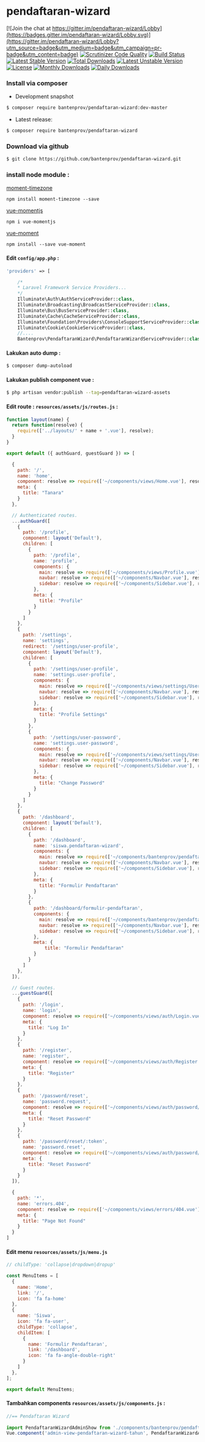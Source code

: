# pendaftaran-wizard

[![Join the chat at https://gitter.im/pendaftaran-wizard/Lobby](https://badges.gitter.im/pendaftaran-wizard/Lobby.svg)](https://gitter.im/pendaftaran-wizard/Lobby?utm_source=badge&utm_medium=badge&utm_campaign=pr-badge&utm_content=badge)
[![Scrutinizer Code Quality](https://scrutinizer-ci.com/g/bantenprov/pendaftaran-wizard/badges/quality-score.png?b=master)](https://scrutinizer-ci.com/g/bantenprov/pendaftaran-wizard/?branch=master)
[![Build Status](https://scrutinizer-ci.com/g/bantenprov/pendaftaran-wizard/badges/build.png?b=master)](https://scrutinizer-ci.com/g/bantenprov/pendaftaran-wizard/build-status/master)
[![Latest Stable Version](https://poser.pugx.org/bantenprov/pendaftaran-wizard/v/stable)](https://packagist.org/packages/bantenprov/pendaftaran-wizard)
[![Total Downloads](https://poser.pugx.org/bantenprov/pendaftaran-wizard/downloads)](https://packagist.org/packages/bantenprov/pendaftaran-wizard)
[![Latest Unstable Version](https://poser.pugx.org/bantenprov/pendaftaran-wizard/v/unstable)](https://packagist.org/packages/bantenprov/pendaftaran-wizard)
[![License](https://poser.pugx.org/bantenprov/pendaftaran-wizard/license)](https://packagist.org/packages/bantenprov/pendaftaran-wizard)
[![Monthly Downloads](https://poser.pugx.org/bantenprov/pendaftaran-wizard/d/monthly)](https://packagist.org/packages/bantenprov/pendaftaran-wizard)
[![Daily Downloads](https://poser.pugx.org/bantenprov/pendaftaran-wizard/d/daily)](https://packagist.org/packages/bantenprov/pendaftaran-wizard)


### Install via composer

- Development snapshot

```bash
$ composer require bantenprov/pendaftaran-wizard:dev-master
```

- Latest release:

```bash
$ composer require bantenprov/pendaftaran-wizard
```

### Download via github

```bash
$ git clone https://github.com/bantenprov/pendaftaran-wizard.git
```

### install node module :

<a href="http://momentjs.com/timezone/"> moment-timezone </a>
```
npm install moment-timezone --save
```

<a href="https://www.npmjs.com/package/vue-momentjs"> vue-momentjs </a>
```
npm i vue-momentjs
```

<a href="https://github.com/brockpetrie/vue-moment"> vue-moment </a>
```
npm install --save vue-moment
```

#### Edit `config/app.php` :

```php
'providers' => [

    /*
    * Laravel Framework Service Providers...
    */
    Illuminate\Auth\AuthServiceProvider::class,
    Illuminate\Broadcasting\BroadcastServiceProvider::class,
    Illuminate\Bus\BusServiceProvider::class,
    Illuminate\Cache\CacheServiceProvider::class,
    Illuminate\Foundation\Providers\ConsoleSupportServiceProvider::class,
    Illuminate\Cookie\CookieServiceProvider::class,
    //....
    Bantenprov\PendaftaranWizard\PendaftaranWizardServiceProvider::class,
```


#### Lakukan auto dump :

```bash
$ composer dump-autoload
```

#### Lakukan publish component vue :

```bash
$ php artisan vendor:publish --tag=pendaftaran-wizard-assets
```
#### Edit route : `resources/assets/js/routes.js` :
 

```javascript
function layout(name) {
  return function(resolve) {
    require(['../layouts/' + name + '.vue'], resolve);
  }
}

export default ({ authGuard, guestGuard }) => [

  {
    path: '/',
    name: 'home',
    component: resolve => require(['~/components/views/Home.vue'], resolve),
    meta: {
      title: "Tanara"
    }
  },

  // Authenticated routes.
  ...authGuard([
    {
      path: '/profile',
      component: layout('Default'),
      children: [
        {
          path: '/profile',
          name: 'profile',
          components: {
            main: resolve => require(['~/components/views/Profile.vue'], resolve),
            navbar: resolve => require(['~/components/Navbar.vue'], resolve),
            sidebar: resolve => require(['~/components/Sidebar.vue'], resolve)
          },
          meta: {
            title: "Profile"
          }
        }
      ]
    },
    {
      path: '/settings',
      name: 'settings',
      redirect: '/settings/user-profile',
      component: layout('Default'),
      children: [
        {
          path: '/settings/user-profile',
          name: 'settings.user-profile',
          components: {
            main: resolve => require(['~/components/views/settings/UserProfile.vue'], resolve),
            navbar: resolve => require(['~/components/Navbar.vue'], resolve),
            sidebar: resolve => require(['~/components/Sidebar.vue'], resolve)
          },
          meta: {
            title: "Profile Settings"
          }
        },
        {
          path: '/settings/user-password',
          name: 'settings.user-password',
          components: {
            main: resolve => require(['~/components/views/settings/UserPassword.vue'], resolve),
            navbar: resolve => require(['~/components/Navbar.vue'], resolve),
            sidebar: resolve => require(['~/components/Sidebar.vue'], resolve)
          },
          meta: {
            title: "Change Password"
          }
        }
      ]
    },
    {
      path: '/dashboard',
      component: layout('Default'),
      children: [
        {
          path: '/dashboard',
          name: 'siswa.pendaftaran-wizard',
          components: {
            main: resolve => require(['~/components/bantenprov/pendaftaran-wizard/PendaftaranWizard.add.vue'], resolve),
            navbar: resolve => require(['~/components/Navbar.vue'], resolve),
            sidebar: resolve => require(['~/components/Sidebar.vue'], resolve)
          },
          meta: {
            title: "Formulir Pendaftaran"
          }
        },
        {
          path: '/dashboard/formulir-pendaftaran',
          components: {
            main: resolve => require(['~/components/bantenprov/pendaftaran-wizard/PendaftaranWizard.add.vue'], resolve),
            navbar: resolve => require(['~/components/Navbar.vue'], resolve),
            sidebar: resolve => require(['~/components/Sidebar.vue'], resolve)
          },
          meta: {
              title: "Formulir Pendaftaran"
          }
        }
      ]
    },
  ]),

  // Guest routes.
  ...guestGuard([
    {
      path: '/login',
      name: 'login',
      component: resolve => require(['~/components/views/auth/Login.vue'], resolve),
      meta: {
        title: "Log In"
      }
    },
    {
      path: '/register',
      name: 'register',
      component: resolve => require(['~/components/views/auth/Register.vue'], resolve),
      meta: {
        title: "Register"
      }
    },
    {
      path: '/password/reset',
      name: 'password.request',
      component: resolve => require(['~/components/views/auth/password/Email.vue'], resolve),
      meta: {
        title: "Reset Password"
      }
    },
    {
      path: '/password/reset/:token',
      name: 'password.reset',
      component: resolve => require(['~/components/views/auth/password/Reset.vue'], resolve),
      meta: {
        title: "Reset Password"
      }
    }
  ]),

  {
    path: '*',
    name: 'errors.404',
    component: resolve => require(['~/components/views/errors/404.vue'], resolve),
    meta: {
      title: "Page Not Found"
    }
  }
]

```
#### Edit menu `resources/assets/js/menu.js`
 

```javascript
// childType: 'collapse|dropdown|dropup'

const MenuItems = [
  {
    name: 'Home',
    link: '/',
    icon: 'fa fa-home'
  },
  {
    name: 'Siswa',
    icon: 'fa fa-user',
    childType: 'collapse',
    childItem: [
      {
        name: 'Formulir Pendaftaran',
        link: '/dashboard',
        icon: 'fa fa-angle-double-right'
      }
    ]
  },
];

export default MenuItems;

```

#### Tambahkan components `resources/assets/js/components.js` :

```javascript
//== Pendaftaran Wizard
 
import PendaftaranWizardAdminShow from './components/bantenprov/pendaftaran-wizard/PendaftaranWizardAdmin.show.vue';
Vue.component('admin-view-pendaftaran-wizard-tahun', PendaftaranWizardAdminShow);

 

